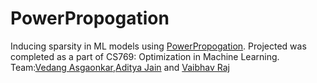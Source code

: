 # PowerPropogation
Inducing sparsity in ML models using [PowerPropogation](https://arxiv.org/pdf/2110.00296v2.pdf). Projected was completed as a part of CS769: Optimization in Machine Learning. Team:[Vedang Asgaonkar](https://github.com/VedangAsgaonkar),[Aditya Jain](https://github.com/adityajain3jan) and [Vaibhav Raj](https://github.com/scimaths)
